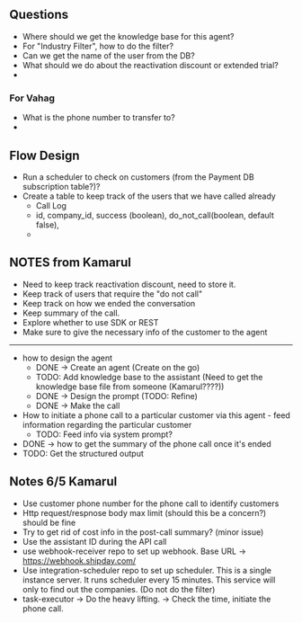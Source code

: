 ## Questions

-   Where should we get the knowledge base for this agent?
-   For "Industry Filter", how to do the filter?
-   Can we get the name of the user from the DB?
-   What should we do about the reactivation discount or extended trial?
-

### For Vahag

-   What is the phone number to transfer to?
-

## Flow Design

-   Run a scheduler to check on customers (from the Payment DB subscription table?)?
-   Create a table to keep track of the users that we have called already
    -   Call Log
    -   id, company_id, success (boolean), do_not_call(boolean, default false),
    -

## NOTES from Kamarul

-   Need to keep track reactivation discount, need to store it.
-   Keep track of users that require the "do not call"
-   Keep track on how we ended the conversation
-   Keep summary of the call.
-   Explore whether to use SDK or REST
-   Make sure to give the necessary info of the customer to the agent

---

-   how to design the agent
    -   DONE -> Create an agent (Create on the go)
    -   TODO: Add knowledge base to the assistant (Need to get the knowledge base file from someone (Kamarul????))
    -   DONE -> Design the prompt (TODO: Refine)
    -   DONE -> Make the call
-   How to initiate a phone call to a particular customer via this agent - feed information regarding the particular customer
    -   TODO: Feed info via system prompt?
-   DONE -> how to get the summary of the phone call once it's ended
-   TODO: Get the structured output


## Notes 6/5 Kamarul

- Use customer phone number for the phone call to identify customers 
- Http request/respnose body max limit (should this be a concern?) should be fine
- Try to get rid of cost info in the post-call summary? (minor issue)
- Use the assistant ID during the API call
- use webhook-receiver repo to set up webhook. Base URL -> https://webhook.shipday.com/
- Use integration-scheduler repo to set up scheduler. This is a single instance server. It runs scheduler every 15 minutes. This service will only to find out the companies. (Do not do the filter)
- task-executor -> Do the heavy lifting. -> Check the time, initiate the phone call. 
